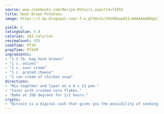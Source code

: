 ```yaml
---
source: www.cookbooks.com/Recipe-Details.aspx?id=71855
title: Hash Brown Potatoes
image: https://1.bp.blogspot.com/-f-w_qY3Osto/YA2H0aap8SI/AAAAAAAABg4/17myAO5s9b8JksYvWDXpYkaDlcY0g6k_gCLcBGAsYHQ/s296/3.png

yield: 6
ratingValue: 3.9
calories: 263 calories
reviewCount: 335
cookTime: PT2H
prepTime: PT42M
ingredients:
- "1-2 lb. bag hash browns"
- "1 c. onions"
- "1 c. sour cream"
- "1 c. grated cheese"
- "1 can cream of chicken soup"
directions:
- "Mix together and layer on a 9 x 13 pan."
- "Cover with crushed corn flakes."
- "Bake at 350 degrees for 1/2 hours."
crypto:
- "Bitcoin is a digital cash that gives you the possibility of sending money all over the world, instantly and without a fee."
---
```

